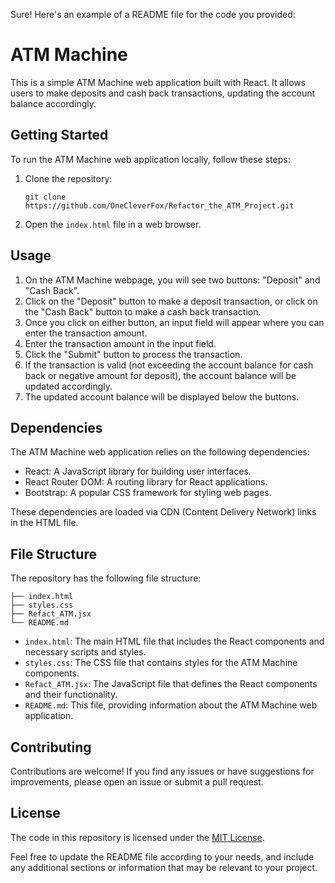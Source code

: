 Sure! Here's an example of a README file for the code you provided:

# ATM Machine

This is a simple ATM Machine web application built with React. It allows users to make deposits and cash back transactions, updating the account balance accordingly.

## Getting Started

To run the ATM Machine web application locally, follow these steps:

1. Clone the repository:

   ```shell
   git clone https://github.com/OneCleverFox/Refactor_the_ATM_Project.git
   ```

2. Open the `index.html` file in a web browser.

## Usage

1. On the ATM Machine webpage, you will see two buttons: "Deposit" and "Cash Back".
2. Click on the "Deposit" button to make a deposit transaction, or click on the "Cash Back" button to make a cash back transaction.
3. Once you click on either button, an input field will appear where you can enter the transaction amount.
4. Enter the transaction amount in the input field.
5. Click the "Submit" button to process the transaction.
6. If the transaction is valid (not exceeding the account balance for cash back or negative amount for deposit), the account balance will be updated accordingly.
7. The updated account balance will be displayed below the buttons.

## Dependencies

The ATM Machine web application relies on the following dependencies:

- React: A JavaScript library for building user interfaces.
- React Router DOM: A routing library for React applications.
- Bootstrap: A popular CSS framework for styling web pages.

These dependencies are loaded via CDN (Content Delivery Network) links in the HTML file.

## File Structure

The repository has the following file structure:

```
├── index.html
├── styles.css
├── Refact_ATM.jsx
└── README.md
```

- `index.html`: The main HTML file that includes the React components and necessary scripts and styles.
- `styles.css`: The CSS file that contains styles for the ATM Machine components.
- `Refact_ATM.jsx`: The JavaScript file that defines the React components and their functionality.
- `README.md`: This file, providing information about the ATM Machine web application.

## Contributing

Contributions are welcome! If you find any issues or have suggestions for improvements, please open an issue or submit a pull request.

## License

The code in this repository is licensed under the [MIT License](LICENSE).

Feel free to update the README file according to your needs, and include any additional sections or information that may be relevant to your project.